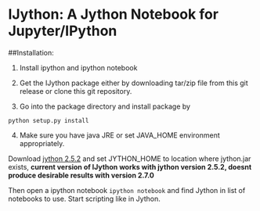 # IJython: A Jython Notebook for Jupyter/IPython


##Installation:

1. Install ipython and ipython notebook

2. Get the IJython package either by downloading tar/zip file from this git release or clone this git repository.

3. Go into the package directory and install package by

`python setup.py install`

4. Make sure you have java JRE or set JAVA_HOME environment appropriately.

Download [jython 2.5.2](http://www.jython.org/downloads.html) and set JYTHON_HOME to location where jython.jar exists, **current version of IJython works with jython version 2.5.2, doesnt produce desirable results with version 2.7.0**

Then open a ipython notebook `ipython notebook` and find Jython in list of notebooks to use. Start scripting like in Jython.

